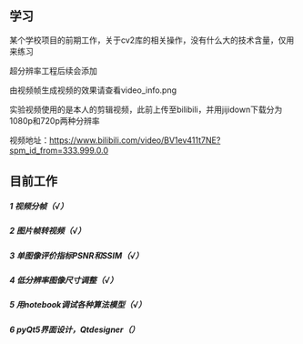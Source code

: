 ## 学习

某个学校项目的前期工作，关于cv2库的相关操作，没有什么大的技术含量，仅用来练习

超分辨率工程后续会添加

由视频帧生成视频的效果请查看video_info.png

实验视频使用的是本人的剪辑视频，此前上传至bilibili，并用jijidown下载分为1080p和720p两种分辨率

视频地址：https://www.bilibili.com/video/BV1ev411t7NE?spm_id_from=333.999.0.0

## 目前工作
##### 1 视频分帧（√）

##### 2 图片帧转视频（√）

##### 3 单图像评价指标PSNR和SSIM（√）

##### 4 低分辨率图像尺寸调整（√）

##### 5 用notebook调试各种算法模型（√）

##### 6 pyQt5界面设计，Qtdesigner（）
